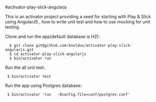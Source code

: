 #activator-play-slick-angularjs

This is an activator project providing a seed for starting with Play & Slick using AngularJS , how to write unit test and how to use mocking for unit testing.

 Clone and run the app(default database is H2):

      $ git clone git@github.com:knoldus/activator-play-slick-angularjs.git
      $ cd activator-play-slick-angularjs
      $ bin/activator run
    
 Run the all unit test:

     $ bin/activator test
    
Run the app using Postgres database:

     $ bin/activator 'run   -Dconfig.file=conf/postgres.conf'
